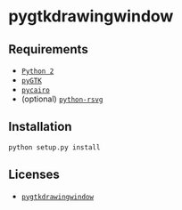 # pygtkdrawingwindow

## Requirements

- [`Python 2`](https://www.python.org/)
- [`pyGTK`](http://www.pygtk.org/)
- [`pycairo`](https://cairographics.org/pycairo/)
- (optional) [`python-rsvg`](http://ftp.gnome.org/pub/GNOME/sources/gnome-python-desktop/)

## Installation

```
python setup.py install
```

## Licenses

* [`pygtkdrawingwindow`](LICENSE)

